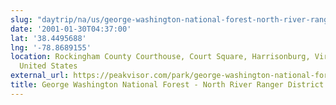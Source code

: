 ```yaml
---
slug: "daytrip/na/us/george-washington-national-forest-north-river-ranger-district"
date: '2001-01-30T04:37:00'
lat: '38.4495688'
lng: '-78.8689155'
location: Rockingham County Courthouse, Court Square, Harrisonburg, Virginia, 22801,
  United States
external_url: https://peakvisor.com/park/george-washington-national-forest-north-river-district.html
title: George Washington National Forest - North River Ranger District
---
```



